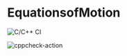 # EquationsofMotion

![C/C++ CI](https://github.com/99002603/EquationsofMotion/workflows/C/C++%20CI/badge.svg?branch=master)

![cppcheck-action](https://github.com/99002603/EquationsofMotion/workflows/cppcheck-action/badge.svg)
